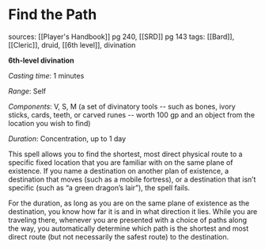 # Find the Path
sources: [[Player's Handbook]] pg 240, [[SRD]] pg 143
tags: [[Bard]], [[Cleric]], druid, [[6th level]], divination

**6th-level divination**

*Casting time*: 1 minutes

*Range*: Self

*Components*: V, S, M (a set of divinatory tools -- such as bones, ivory sticks, cards, teeth, or carved runes -- worth 100 gp and an object from the location you wish to find)

*Duration*: Concentration, up to 1 day

This spell allows you to find the shortest, most direct physical route to a specific fixed location that you are familiar with on the same plane of existence. If you name a destination on another plan of existence, a destination that moves (such as a mobile fortress), or a destination that isn’t specific (such as “a green dragon’s lair”), the spell fails.

For the duration, as long as you are on the same plane of existence as the destination, you know how far it is and in what direction it lies. While you are traveling there, whenever you are presented with a choice of paths along the way, you automatically determine which path is the shortest and most direct route (but not necessarily the safest route) to the destination.
